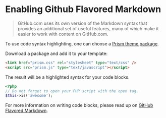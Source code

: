 # Enabling Github Flavored Markdown

> GitHub.com uses its own version of the Markdown syntax that provides an additional set of useful features, many of which make it easier to work with content on GitHub.com.

To use code syntax highlighting, one can choose a
[Prism theme package](http://prismjs.com/download.html).

Download a package and add it to your template:

```html
<link href="prism.css" rel="stylesheet" type="text/css" />
<script src="prism.js" type="text/javascript"></script>
```

The result will be a highlighted syntax for your code blocks.

```php
<?php
// Do not forget to open your PHP script with the open tag.
$this->is('awesome');
```

For more information on writing code blocks, please read up on
[GitHub Flavored Markdown](https://guides.github.com/features/mastering-markdown/#GitHub-flavored-markdown).

